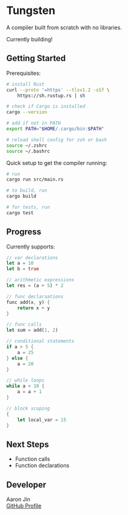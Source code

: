 # Tungsten

A compiler built from scratch with no libraries.

Currently building!

## Getting Started

Prerequisites:

```bash
# install Rust
curl --proto '=https' --tlsv1.2 -sSf \
    https://sh.rustup.rs | sh

# check if Cargo is installed
cargo --version

# add if not in PATH
export PATH="$HOME/.cargo/bin:$PATH"

# reload shell config for zsh or bash
source ~/.zshrc
source ~/.bashrc
```

Quick setup to get the compiler running:

```bash
# run
cargo run src/main.rs

# to build, run
cargo build

# for tests, run
cargo test
```

## Progress

Currently supports:

```rust
// var declarations
let a = 10
let b = true

// arithmetic expressions
let res = (a + 5) * 2

// func declaraations
func add(x, y) {
    return x + y
}

// func calls
let sum = add(1, 2)

// conditional statements
if a > 5 {
    a = 25
} else {
    a = 20
}

// while loops
while a < 10 {
    a = a + 1
}

// block scoping
{
    let local_var = 15
}
```

## Next Steps

- Function calls
- Function declarations

## Developer

Aaron Jin  
[GitHub Profile](https://github.com/aaronkjin)
